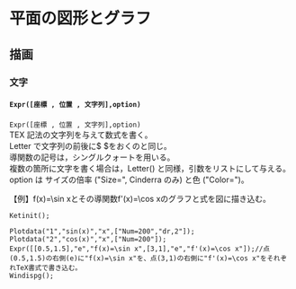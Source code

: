 # 平面の図形とグラフ  
## 描画  
### 文字  
#### `Expr([座標 , 位置 , 文字列],option)`  
`Expr([座標 , 位置 , 文字列],option)`  
TEX 記法の文字列を与えて数式を書く。  
Letter で文字列の前後に$ $をおくのと同じ。  
導関数の記号は，シングルクォートを用いる。  
複数の箇所に文字を書く場合は，Letter() と同様，引数をリストにして与える。  
option は サイズの倍率 ("Size=", Cinderra のみ) と色 ("Color=")。  
  
【例】f(x)=\sin xとその導関数f'(x)=\cos xのグラフと式を図に描き込む。  
```  
Ketinit();  
  
Plotdata("1","sin(x)","x",["Num=200","dr,2"]);  
Plotdata("2","cos(x)","x",["Num=200"]);  
Expr([[0.5,1.5],"e","f(x)=\sin x",[3,1],"e","f'(x)=\cos x"]);//点(0.5,1.5)の右側(e)に"f(x)=\sin x"を、点(3,1)の右側に"f'(x)=\cos x"をそれぞれTeX書式で書き込む。  
Windispg();  
```
